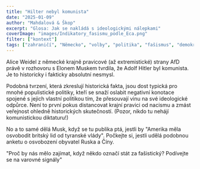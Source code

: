 ```yaml
---
title: "Hilter nebyl komunista"
date: "2025-01-09"
author: "Mahdalová & Škop"
excerpt: "Glosa: Jak se nakládá s ideologickými nálepkami"
coverImage: "images/Indikatory_fasismu_podle_Eca.png"
filter: ["kontext"]
tags: ["zahraničí", "Německo", "volby", "politika", "fašismus", "demokracie", "Elon Musk"]
---
```


Alice Weidel z německé krajně pravicové (až extremistické) strany AfD právě v rozhovoru s Elonem Muskem tvrdila, že Adolf Hitler byl komunista. Je to historicky i fakticky absolutní nesmysl.

Podobná tvrzení, která zkreslují historická fakta, jsou dost typická pro mnohé populistické politiky, kteří se snaží oslabit negativní konotace spojené s jejich vlastní politikou tím, že přesouvají vinu na své ideologické odpůrce. Není to první pokus distancovat krajní pravici od nacismu a zmást veřejnost ohledně historických skutečností. (Pozor, nikdo tu nehájí komunistickou diktaturu!)

No a to samé dělá Musk, když se tu publika ptá, jestli by "Amerika měla osvobodit britský lid od tyranské vlády". Počkejte si, jestli udělá podobnou anketu o osvobození obyvatel Ruska a Číny.

"Proč by nás mělo zajímat, když někdo označí stát za fašistický? Podívejte se na varovné signály"
